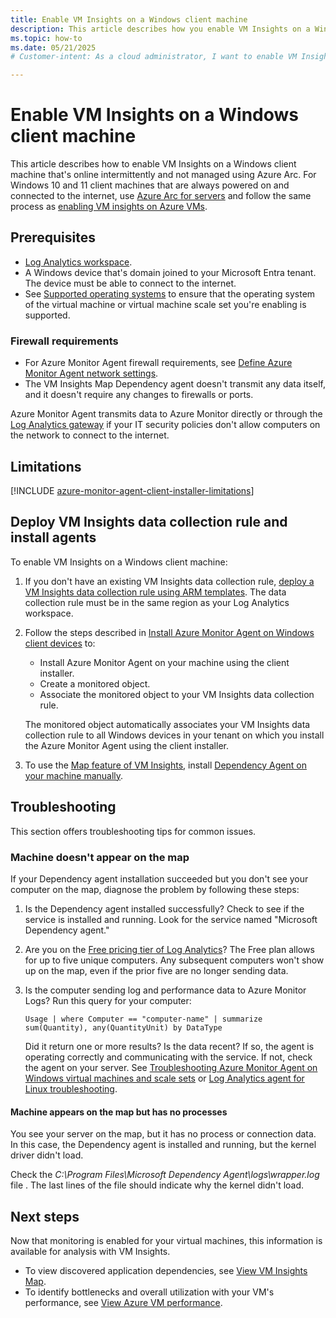 ```yaml
---
title: Enable VM Insights on a Windows client machine
description: This article describes how you enable VM Insights on a Windows client machine that's not always online.
ms.topic: how-to
ms.date: 05/21/2025
# Customer-intent: As a cloud administrator, I want to enable VM Insights on a Windows client machine that's not always online, so that I can collect performance and dependency data when the machine comes online.

---
```


# Enable VM Insights on a Windows client machine

This article describes how to enable VM Insights on a Windows client machine that's online intermittently and not managed using Azure Arc. For Windows 10 and 11 client machines that are always powered on and connected to the internet, use [Azure Arc for servers](/azure/azure-arc/servers/overview) and follow the same process as [enabling VM insights on Azure VMs](vminsights-enable-portal.md).

## Prerequisites

* [Log Analytics workspace](../logs/quick-create-workspace.md).
* A Windows device that's domain joined to your Microsoft Entra tenant. The device must be able to connect to the internet.
* See [Supported operating systems](./vminsights-enable-overview.md#supported-operating-systems) to ensure that the operating system of the virtual machine or virtual machine scale set you're enabling is supported.

### Firewall requirements

* For Azure Monitor Agent firewall requirements, see [Define Azure Monitor Agent network settings](../agents/azure-monitor-agent-data-collection-endpoint.md#firewall-requirements).
* The VM Insights Map Dependency agent doesn't transmit any data itself, and it doesn't require any changes to firewalls or ports.

Azure Monitor Agent transmits data to Azure Monitor directly or through the [Log Analytics gateway](../../azure-monitor/agents/gateway.md) if your IT security policies don't allow computers on the network to connect to the internet.

## Limitations

[!INCLUDE [azure-monitor-agent-client-installer-limitations](../agents/includes/azure-monitor-agent-client-installer-limitations.md)]

## Deploy VM Insights data collection rule and install agents

To enable VM Insights on a Windows client machine:

1. If you don't have an existing VM Insights data collection rule, [deploy a VM Insights data collection rule using ARM templates](vminsights-enable-resource-manager.md#create-data-collection-rule-dcr). The data collection rule must be in the same region as your Log Analytics workspace.

1. Follow the steps described in [Install Azure Monitor Agent on Windows client devices](../agents/azure-monitor-agent-windows-client.md) to:

    * Install Azure Monitor Agent on your machine using the client installer.
    * Create a monitored object. 
    * Associate the monitored object to your VM Insights data collection rule.

    The monitored object automatically associates your VM Insights data collection rule to all Windows devices in your tenant on which you install the Azure Monitor Agent using the client installer.

1. To use the [Map feature of VM Insights](vminsights-maps.md), install [Dependency Agent on your machine manually](vminsights-dependency-agent-maintenance.md#install-or-upgrade-dependency-agent).

## Troubleshooting

This section offers troubleshooting tips for common issues.

### Machine doesn't appear on the map

If your Dependency agent installation succeeded but you don't see your computer on the map, diagnose the problem by following these steps:

1. Is the Dependency agent installed successfully? Check to see if the service is installed and running. Look for the service named "Microsoft Dependency agent."

1. Are you on the [Free pricing tier of Log Analytics](/previous-versions/azure/azure-monitor/insights/solutions)? The Free plan allows for up to five unique computers. Any subsequent computers won't show up on the map, even if the prior five are no longer sending data.

1. Is the computer sending log and performance data to Azure Monitor Logs? Run this query for your computer:

    ```Kusto
    Usage | where Computer == "computer-name" | summarize sum(Quantity), any(QuantityUnit) by DataType
    ```

    Did it return one or more results? Is the data recent? If so, the agent is operating correctly and communicating with the service. If not, check the agent on your server. See [Troubleshooting Azure Monitor Agent on Windows virtual machines and scale sets](../agents/azure-monitor-agent-troubleshoot-windows-vm.md) or [Log Analytics agent for Linux troubleshooting](../agents/agent-linux-troubleshoot.md).

#### Machine appears on the map but has no processes

You see your server on the map, but it has no process or connection data. In this case, the Dependency agent is installed and running, but the kernel driver didn't load.

Check the *C:\Program Files\Microsoft Dependency Agent\logs\wrapper.log* file . The last lines of the file should indicate why the kernel didn't load. 

## Next steps

Now that monitoring is enabled for your virtual machines, this information is available for analysis with VM Insights.

* To view discovered application dependencies, see [View VM Insights Map](vminsights-maps.md).
* To identify bottlenecks and overall utilization with your VM's performance, see [View Azure VM performance](vminsights-performance.md).
